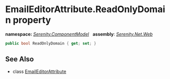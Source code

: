 # EmailEditorAttribute.ReadOnlyDomain property
**namespace:** *[Serenity.ComponentModel](../../README.md#serenity.componentmodel-namespace)*   **assembly**: *[Serenity.Net.Web](../../README.md)*

```csharp
public bool ReadOnlyDomain { get; set; }
```

## See Also

* class [EmailEditorAttribute](../EmailEditorAttribute.md)